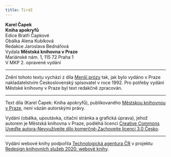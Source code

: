 ```yaml
---
title: Tiráž
---
```


**Karel Čapek**  
**Kniha apokryfů**  
Edice Bratři Čapkové  
Obálka Alena Kubíková  
Redakce Jaroslava Bednářová  
Vydala **Městská knihovna v Praze**  
Mariánské nám. 1, 115 72 Praha 1  
V MKP 2. opravené vydání  
[^1]: Votant (lat.) – přísedící u soudu. _Pozn. red_.  
[^2]: Chlamyda (řec.) – plášť ve starém Řecku nošený přes levé rameno a sepnutý kovovou sponou. _Pozn. red_.  
[^3]: Agora (řec.) – shromaždiště lidu. _Pozn. red_.  
[^4]: Jednoroční beránci z jarního vrhu. _Pozn. red_.  
[^5]: Megara – jedno z nejmocnějších starořeckých měst. _Pozn. red_.  
[^6]: Boiótia – oblast středního Řecka. _Pozn. red_.  
[^7]: Andres Boiótikoi – mužové boiótští. _Pozn. red_.  
[^8]: Búlé (řec.) – poradní sbor se správní a soudní pravomocí. _Pozn. red_.  
[^9]: Senonové – galský kmen, žijící mezi Loirou a Seinou. _Pozn. red_.  
[^10]: Nunvář – zvěrokleštič. _Pozn. red_.  
[^11]: Rabboni (aram.) – učiteli, mistře. _Pozn. red_.  
[^12]: Synedrium/synedrion (řec.) – nejvyšší orgán moci v Judeji. _Pozn. red_.  
[^13]: Hakeldama (aram.) – pohřebiště u Jeruzaléma pro cizozemce. _Pozn. red_.  
[^14]: Virtus (lat.) – mužná cnost, ušlechtilost, síla, statečnost. _Pozn. red_.  
[^15]: Augur (lat.) – ptakopravec, věštec předpovídající z letu ptáků. _Pozn. red_.  
[^16]: O maličkosti se soudce nezajímá (velký duch nedbá malicherností). _Pozn. red_.  
[^17]: Arián – člověk popírající Kristovo božství (přinesl ji Arius, alexandrijský, křesťanský kazatel). _Pozn. red_.  
[^18]: Podestà vicegerente (ital.) – zástupce podesty (městského správního a soudního úředníka). _Pozn. red_.  
[^19]: Karbunkul – tmavočervený drahokam (rubín, granát…). _Pozn. red_.  
[^20]: Leporello – sluha, postava z Mozartovy opery Don Giovanni. _Pozn. red_.  
[^21]: Exces in venere (lat.) – nestřídmost, výstřednost v pohlavním životě. _Pozn. red_.  
[^22]: Albergo (ital.) – hostinec. _Pozn. red_.  
[^23]: Nejdůstojnější blahorodí. _Pozn. red_.  
[^24]: Vysoce vážený duchovní. _Pozn. red_.  
[^25]: Scaligerové – šlechtický rod vládnoucí ve středověku. _Pozn. red_.  
[^26]: Crapulone (ital.) – světák, zhýralec, opilec… _Pozn. red_.  
[^27]: Vražedné přepadení. _Pozn. red_.  
[^28]: Padouch. _Pozn. red_.  
[^29]: Chlapec. _Pozn. red_.  
[^30]: Zecchino – zlaťák, bývalá benátská zlatá mince. _Pozn. red_.  
[^31]: Dělat honéry (z franc. honeur) – projevovat úctu, čest. _Pozn. red._  
[^32]: Ať slouží. _Pozn. red._  
[^33]: Kletba, nadávka (dosl. prase, vepř). _Pozn. red._  
[^34]: Zatracený chlapík, darebák, lump. _Pozn. red._  
[^35]: Hrome! _Pozn. red._  
[^36]: Jak jste veliký! _Pozn. red._  
V MKP 1. elektronické vydání z 4. 10. 2022.

***

Znění tohoto textu vychází z díla [Menší prózy](https://search.mlp.cz/cz/titul/mensi-prozy/37769/) tak, jak bylo vydáno v Praze nakladatelstvím Československý spisovatel v roce 1992. Pro potřeby vydání Městské knihovny v Praze byl text redakčně zpracován.

***


Text díla (Karel Čapek: Kniha apokryfů), publikovaného [Městskou knihovnou v Praze](https://www.mlp.cz/cz/), není vázán autorskými právy.


Vydání (obálka, upoutávka, citační stránka a grafická úprava), jehož autorem je Městská knihovna v Praze, podléhá licenci [Creative Commons Uveďte autora-Nevyužívejte dílo komerčně-Zachovejte licenci 3.0 Česko](https://creativecommons.org/licenses/by-nc-sa/3.0/cz/).

***

Vydání webové knihy podpořila [Technologická agentura ČR](https://www.tacr.cz/) v projektu [Redesign knihovních služeb 2020: webové knihy](https://starfos.tacr.cz/cs/project/TL04000391).